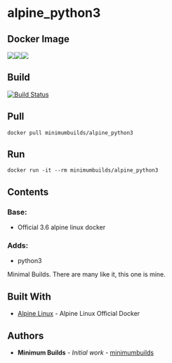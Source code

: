 # alpine_python3

## Docker Image

[![](https://images.microbadger.com/badges/version/minimumbuilds/alpine_python3:v0.1.3.svg)](https://microbadger.com/images/minimumbuilds/alpine_python3:v0.1.3 "Get your own version badge on microbadger.com")[![](https://images.microbadger.com/badges/image/minimumbuilds/alpine_python3:v0.1.3.svg)](https://microbadger.com/images/minimumbuilds/alpine_python3:v0.1.3 "Get your own image badge on microbadger.com")[![](https://images.microbadger.com/badges/commit/minimumbuilds/alpine_python3:v0.1.3.svg)](https://microbadger.com/images/minimumbuilds/alpine_python3:v0.1.3 "Get your own commit badge on microbadger.com") 

## Build
[![Build Status](https://travis-ci.org/minimumbuilds/alpine_python3.svg?branch=v0.1.3)](https://travis-ci.org/minimumbuilds/alpine_python3)

## Pull
	docker pull minimumbuilds/alpine_python3

## Run
	docker run -it --rm minimumbuilds/alpine_python3

## Contents

### Base:
- Official 3.6 alpine linux docker

### Adds:
- python3

Minimal Builds. There are many like it, this one is mine.

## Built With

* [Alpine Linux](https://hub.docker.com/_/alpine/) - Alpine Linux Official Docker

## Authors

* **Minimum Builds** - *Initial work* - [minimumbuilds](https://github.com/minimumbuilds)
